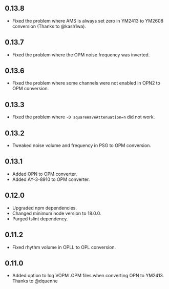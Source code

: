 ## 0.13.8
- Fixed the problem where AMS is always set zero in YM2413 to YM2608 conversion (Thanks to @kash1wa).

## 0.13.7
- Fixed the problem where the OPM noise frequency was inverted.

## 0.13.6
- Fixed the problem where some channels were not enabled in OPN2 to OPM conversion.

## 0.13.3
- Fixed the problem where `-D squareWaveAttenuation=n` did not work.

## 0.13.2
- Tweaked noise volume and frequency in PSG to OPM conversion.

## 0.13.1
- Added OPN to OPM converter.
- Added AY-3-8910 to OPM converter.

## 0.12.0
- Upgraded npm dependencies.
- Changed minimum node version to 18.0.0.
- Purged tslint dependency.

## 0.11.2
- Fixed rhythm volume in OPLL to OPL conversion.

## 0.11.0
- Added option to log VOPM .OPM files when converting OPN to YM2413. Thanks to @dquenne